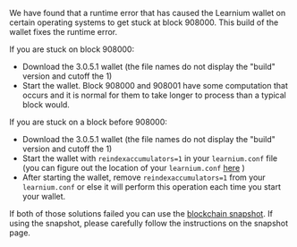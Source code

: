 We have found that a runtime error that has caused the Learnium wallet on certain operating systems to get stuck at block 908000. This build of the wallet fixes the runtime error.

If you are stuck on block 908000:
- Download the 3.0.5.1 wallet (the file names do not display the "build" version and cutoff the 1)
- Start the wallet. Block 908000 and 908001 have some computation that occurs and it is normal for them to take longer to process than a typical block would.

If you are stuck on a block before 908000:
- Download the 3.0.5.1 wallet (the file names do not display the "build" version and cutoff the 1)
- Start the wallet with `reindexaccumulators=1` in your `learnium.conf` file (you can figure out the location of your `learnium.conf` [here](https://learnium.freshdesk.com/support/solutions/articles/30000004664-where-are-my-wallet-dat-blockchain-and-configuration-conf-files-located-) )
- After starting the wallet, remove `reindexaccumulators=1` from your `learnium.conf` or else it will perform this operation each time you start your wallet.

If both of those solutions failed you can use the [blockchain snapshot](http://178.254.23.111/~pub/Learnium/Daily-Snapshots-Html/Learnium-Daily-Snapshots.html). If using the snapshot, please carefully follow the instructions on the snapshot page.

